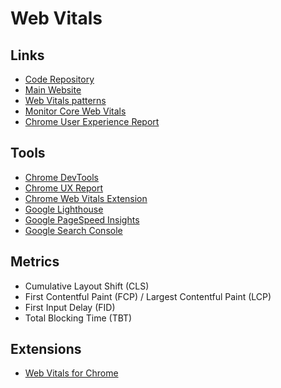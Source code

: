 # Web Vitals

<!--
Lazy loading
-->

## Links

- [Code Repository](https://github.com/GoogleChrome/web-vitals)
- [Main Website](https://web.dev/vitals/)
- [Web Vitals patterns](https://web.dev/patterns/web-vitals-patterns/)
- [Monitor Core Web Vitals](https://sentry.io/for/web-vitals/)
- [Chrome User Experience Report](https://developers.google.com/web/tools/chrome-user-experience-report)

## Tools

- [Chrome DevTools](https://developer.chrome.com/docs/devtools/)
- [Chrome UX Report](https://developers.google.com/web/tools/chrome-user-experience-report)
- [Chrome Web Vitals Extension](https://chrome.google.com/webstore/detail/web-vitals/ahfhijdlegdabablpippeagghigmibma?hl=en)
- [Google Lighthouse](https://github.com/GoogleChrome/lighthouse)
- [Google PageSpeed Insights](https://developers.google.com/speed/pagespeed/insights/)
- [Google Search Console](https://search.google.com/search-console/about)

## Metrics

- Cumulative Layout Shift (CLS)
- First Contentful Paint (FCP) / Largest Contentful Paint (LCP)
- First Input Delay (FID)
- Total Blocking Time (TBT)

## Extensions

- [Web Vitals for Chrome](https://chrome.google.com/webstore/detail/web-vitals/ahfhijdlegdabablpippeagghigmibma?hl=en)
